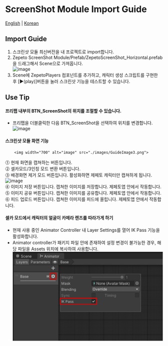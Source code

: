# ScreenShot Module Import Guide

[English](./README.md) | [Korean](./README_KR.md)

## Import Guide
1. 스크린샷 모듈 최신버전을 내 프로젝트로 import합니다.
2. Zepeto ScreenShot Module/Prefab/ZepetoScreenShot_Horizontal.prefab을 드래그해서 Scene으로 가져옵니다.   
        <img width="700" alt="image" src="./images/GuideImage1.png">     
3. Scene에 ZepetoPlayers 컴포넌트를 추가하고, 캐릭터 생성 스크립트를 구현한 후 [▶︎(play)]버튼을 눌러 스크린샷 기능을 테스트할 수 있습니다. 

## Use Tip
#### 프리팹 내부의 BTN_ScreenShot의 위치를 조절할 수 있습니다. 
- 프리팹을 더블클릭한 다음 BTN_ScreenShot을 선택하여 위치를 변경합니다.   
        <img width="700" alt="image" src="./images/GuideImage2.png">   

#### 스크린샷 모듈 화면 기능
        <img width="700" alt="image" src="./images/GuideImage3.png">   
⓵ 현재 화면을 캡쳐하는 버튼입니다.   
⓶ 셀카모드/3인칭 모드 변환 버튼입니다.   
⓷ 배경화면 제거 모드 버튼입니다. 활성화하면 제페토 캐릭터만 캡쳐하게 됩니다.    
        <img width="700" alt="image" src="./images/GuideImage4.png">   
⓸ 이미지 저장 버튼입니다. 캡쳐한 이미지를 저장합니다. 제페토앱 안에서 작동합니다.   
⓹ 이미지 공유 버튼입니다. 캡쳐한 이미지를 공유합니다. 제페토앱 안에서 작동합니다.
⓺ 피드 업로드 버튼입니다. 캡쳐한 이미지를 피드에 올립니다. 제페토앱 안에서 작동합니다.      


#### 셀카 모드에서 캐릭터의 얼굴이 카메라 렌즈를 따라가게 하기
- 현재 사용 중인 Animator Controller 내 Layer Settings를 열어 IK Pass 기능을 활성화합니다.
- Animator controller가 패키지 파일 안에 존재하여 설정 변경이 불가능한 경우, 해당 파일을 Assets 위치에 복사하여 사용합니다.
        <img width="700" alt="image" src="./images/GuideImage5.png">   


